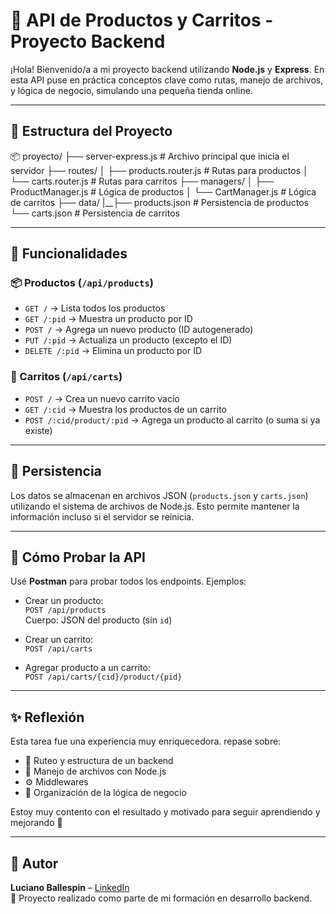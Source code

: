 
# 🛒 API de Productos y Carritos - Proyecto Backend

¡Hola! Bienvenido/a a mi proyecto backend utilizando **Node.js** y **Express**. En esta API puse en práctica conceptos clave como rutas, manejo de archivos, y lógica de negocio, simulando una pequeña tienda online.

---

## 📁 Estructura del Proyecto

📦 proyecto/
├── server-express.js # Archivo principal que inicia el servidor
├── routes/
│ ├── products.router.js # Rutas para productos
│ └── carts.router.js # Rutas para carritos
├── managers/
│ ├── ProductManager.js # Lógica de productos
│ └── CartManager.js # Lógica de carritos
├── data/
|__├── products.json # Persistencia de productos
   └── carts.json # Persistencia de carritos 

---

## 🚀 Funcionalidades

### 📦 Productos (`/api/products`)
- `GET /` → Lista todos los productos
- `GET /:pid` → Muestra un producto por ID
- `POST /` → Agrega un nuevo producto (ID autogenerado)
- `PUT /:pid` → Actualiza un producto (excepto el ID)
- `DELETE /:pid` → Elimina un producto por ID

### 🛒 Carritos (`/api/carts`)
- `POST /` → Crea un nuevo carrito vacío
- `GET /:cid` → Muestra los productos de un carrito
- `POST /:cid/product/:pid` → Agrega un producto al carrito (o suma si ya existe)

---

## 💾 Persistencia

Los datos se almacenan en archivos JSON (`products.json` y `carts.json`) utilizando el sistema de archivos de Node.js. Esto permite mantener la información incluso si el servidor se reinicia.

---

## 🧪 Cómo Probar la API

Usé **Postman** para probar todos los endpoints. Ejemplos:

- Crear un producto:  
  `POST /api/products`  
  Cuerpo: JSON del producto (sin `id`)

- Crear un carrito:  
  `POST /api/carts`

- Agregar producto a un carrito:  
  `POST /api/carts/{cid}/product/{pid}`

---

## ✨ Reflexión

Esta tarea fue una experiencia muy enriquecedora. repase sobre:
- 📌 Ruteo y estructura de un backend
- 📂 Manejo de archivos con Node.js
- ⚙️ Middlewares
- 🧠 Organización de la lógica de negocio

Estoy muy contento con el resultado y motivado para seguir aprendiendo y mejorando 💪

---

## 🔗 Autor

**Luciano Ballespin** – [LinkedIn](https://www.linkedin.com/in/lucianoballespin/)  
🚀 Proyecto realizado como parte de mi formación en desarrollo backend.
   

